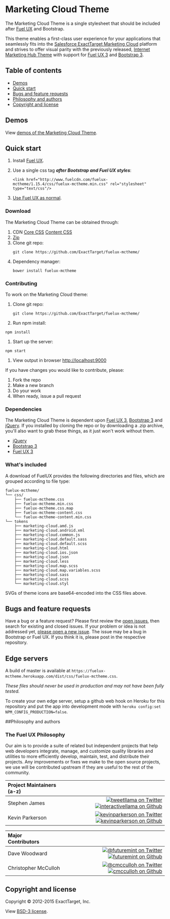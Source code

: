 # Marketing Cloud Theme

The Marketing Cloud Theme is a single stylesheet that should be included after [Fuel UX](https://getfuelux.com) and Bootstrap.

This theme enables a first-class user experience for your applications that seamlessly fits into the [Salesforce ExactTarget Marketing Cloud](http://www.exacttarget.com/) platform and strives to offer visual parity with the previously released, [Internet Marketing Hub Theme](https://github.com/ExactTarget/fuelux-imhtheme) with support for [Fuel UX 3](http://exacttarget.github.io/fuelux/) and [Bootstrap 3](http://getbootstrap.com/).

## Table of contents

 * [Demos](#demos)
 * [Quick start](#quick-start)
 * [Bugs and feature requests](#bugs-and-feature-requests)
 * [Philosophy and authors](#philosophy-and-authors)
 * [Copyright and license](#copyright-and-license)

## Demos

View [demos of the Marketing Cloud Theme](http://fuelux-mctheme.herokuapp.com).

## Quick start
1. Install [Fuel UX](https://getfuelux.com).
2. Use a single css tag ***after Bootstrap and Fuel UX styles***:

	```
    <link href="http://www.fuelcdn.com/fuelux-mctheme/1.15.4/css/fuelux-mctheme.min.css" rel="stylesheet" type="text/css"/>
    ```
3. [Use Fuel UX as normal](http://exacttarget.github.io/fuelux/).

### Download
The Marketing Cloud Theme can be obtained through:

1. CDN [Core CSS](http://www.fuelcdn.com/fuelux-mctheme/1.15.4/css/fuelux-mctheme.min.css) [Content CSS](http://www.fuelcdn.com/fuelux-mctheme/1.15.4/css/fuelux-mctheme-content.min.css)
1. [Zip](http://www.fuelcdn.com/fuelux-mctheme/1.15.4/fuelux.zip)
2. Clone git repo:
   ```
   git clone https://github.com/ExactTarget/fuelux-mctheme/
   ```
1. Dependency manager:
   ```
   bower install fuelux-mctheme
   ```

### Contributing
To work on the Marketing Cloud theme:

1. Clone git repo:
   ```
   git clone https://github.com/ExactTarget/fuelux-mctheme/
   ```
1. Run npm install:
  ```
  npm install
  ```
1. Start up the server:
  ```
  npm start
  ```
1. View output in browser [http://localhost:9000](http://localhost:9000)

If you have changes you would like to contribute, please:

1. Fork the repo
1. Make a new branch
1. Do your work
1. When ready, issue a pull request

### Dependencies
The Marketing Cloud Theme is dependent upon [Fuel UX 3](http://github.com/ExactTarget/fuelux/), [Bootstrap 3](https://github.com/twbs/bootstrap) and [jQuery](https://github.com/jquery/jquery). If you installed by cloning the repo or by downloading a .zip archive, you'll also want to grab these things, as it just won't work without them.
- [jQuery](http://github.com/jquery/jquery)
- [Bootstrap 3](http://github.com/twbs/bootstrap)
- [Fuel UX 3](http://github.com/ExactTarget/fuelux/)

### What's included

A download of FuelUX provides the following directories and files, which are grouped according to file type:
```
fuelux-mctheme/
└── css/
    ├── fuelux-mctheme.css
    ├── fuelux-mctheme.min.css
    ├── fuelux-mctheme.css.map
    ├── fuelux-mctheme-content.css
    └── fuelux-mctheme-content.min.css
└── tokens
    ├── marketing-cloud.amd.js
    ├── marketing-cloud.android.xml
    ├── marketing-cloud.common.js
    ├── marketing-cloud.default.sass
    ├── marketing-cloud.default.scss
    ├── marketing-cloud.html
    ├── marketing-cloud.ios.json
    ├── marketing-cloud.json
    ├── marketing-cloud.less
    ├── marketing-cloud.map.scss
    ├── marketing-cloud.map.variables.scss
    ├── marketing-cloud.sass
    ├── marketing-cloud.scss
    └── marketing-cloud.styl

```
SVGs of theme icons are base64-encoded into the CSS files above.

## Bugs and feature requests

Have a bug or a feature request? Please first review the [open issues](https://github.com/ExactTarget/fuelux-mctheme/issues), then search for existing and closed issues. If your problem or idea is not addressed yet, [please open a new issue](https://github.com/ExactTarget/fuelux-mctheme/issues/new). The issue may be a bug in Bootstrap or Fuel UX. If you think it is, please post in the respective repository.

## Edge servers

A build of master is available at `https://fuelux-mctheme.herokuapp.com/dist/css/fuelux-mctheme.css`.

_These files should never be used in production and may not have been fully tested._

To create your own edge server, setup a github web hook on Heroku for this repository and put the app into development mode with `heroku config:set NPM_CONFIG_PRODUCTION=false`.


##Philosophy and authors

### The Fuel UX Philosophy
Our aim is to provide a suite of related but independent projects that help web developers integrate, manage, and customize quality libraries and utilities to more efficiently develop, maintain, test, and distribute their projects.  Any improvements or fixes we make to the open source projects, we use will be contributed upstream if they are useful to the rest of the community.

|Project Maintainers (a-z)&nbsp;&nbsp;&nbsp;&nbsp; | |
|:----|----:|
|Stephen James | [![tweetllama on Twitter](https://raw.githubusercontent.com/ExactTarget/fuelux/gh-pages/invertobird-sm.png)](http://twitter.com/tweetllama) [![interactivellama on Github](https://raw.githubusercontent.com/ExactTarget/fuelux/gh-pages/invertocat-sm.png)](http://github.com/interactivellama)|
|Kevin Parkerson  | [![kevinparkerson on Twitter](https://raw.githubusercontent.com/ExactTarget/fuelux/gh-pages/invertobird-sm.png)](http://twitter.com/kevinparkerson) [![kevinparkerson on Github](https://raw.githubusercontent.com/ExactTarget/fuelux/gh-pages/invertocat-sm.png)](http://github.com/kevinparkerson)|

|Major Contributors&nbsp;&nbsp;&nbsp;&nbsp;&nbsp;&nbsp;&nbsp;&nbsp;&nbsp;&nbsp;&nbsp;&nbsp;&nbsp;&nbsp; | |
|:----|----:|
|Dave Woodward |[![@futuremint on Twitter](https://raw.githubusercontent.com/ExactTarget/fuelux/gh-pages/invertobird-sm.png)](http://twitter.com/futuremint) [![futuremint on Github](https://raw.githubusercontent.com/ExactTarget/fuelux/gh-pages/invertocat-sm.png)](http://github.com/futuremint) |
|Christopher McCulloh | [![@cmcculloh on Twitter](https://raw.githubusercontent.com/ExactTarget/fuelux/gh-pages/invertobird-sm.png)](http://twitter.com/cmcculloh) [![cmcculloh on Github](https://raw.githubusercontent.com/ExactTarget/fuelux/gh-pages/invertocat-sm.png)](http://github.com/cmcculloh)|

## Copyright and license

Copyright &copy; 2012-2015 ExactTarget, Inc.

View [BSD-3 license](https://github.com/ExactTarget/fuelux-mctheme/blob/master/LICENSE).
